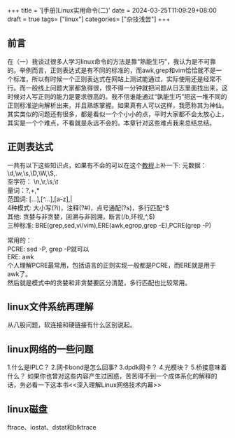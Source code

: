 +++
title = '[手册]Linux实用命令(二)'
date = 2024-03-25T11:09:29+08:00
draft = true
tags= ["linux"]
categories= ["杂技浅尝"]
+++
## 前言
在（一）我谈过很多人学习linux命令的方法是靠“熟能生巧”，我认为是不可靠的。举例而言，正则表达式是有不同的标准的，而awk,grep和vim恰恰就不是一个标准，所以有时候一个正则表达式在网站上测试能通过，实际使用还是经常不行。而一般线上问题大家都急得很，恨不得一分钟就把问题从日志里面找出来，这时候对人写正则的能力是要求很高的。我不信谁能通过“孰能生巧”把这一堆不同的正则标准逆向解析出来，并且熟练掌握。如果真有人可以这样，我愿称其为神仙。  
其实类似的问题还有很多，都是看似一个个小小的点，平时大家都不会太放心上，其实是一个个难点，不看就是永远不会的。本章针对这些难点我来总结总结。  

## 正则表达式
一共有以下这些知识点，如果有不会的可以在这个[教程](https://zq99299.github.io/note-book/regular/)上补一下:
元数据： \d,\w,\s,\D,\W,\S,.  
空字符： \n,\r,\s,\t  
量词：?,+,*  
范围词: [...],[^...],[a-z],|  
4种模式: 大小写(?i)，注释(?#)，点号通配(?s)，多行匹配^$  
其他: 贪婪与非贪婪，回溯与非回溯，断言(/b,环视,^,$)  
三种标准: BRE(grep,sed,vi/vim),ERE(awk,egrop,grep -E),PCRE(grep -P)  

常用的：  
PCRE: sed -P, grep -P就可以  
ERE: awk  
个人理解PCRE最常用，包括语言的正则实现一般都是PCRE，而ERE就是用于awk了。  
然后就是模式中的贪婪和非贪婪要区分清楚，多行匹配也比较常用。

## linux文件系统再理解  
从八股问题，软连接和硬链接有什么区别说起。 

## linux网络的一些问题
1.什么是IPLC？
2.网卡bond是怎么回事?
3.dpdk网卡？
4.光模块？
5.桥接意味着什么？
如果你也曾对这些内容产生过困惑，苦苦得不到一个成体系化的解释的话，务必看一下这本书<<深入理解Linux网络技术内幕>>

## linux磁盘
ftrace、iostat、dstat和blktrace
